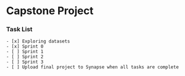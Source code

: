 # Capstone Project 

### Task List
    - [x] Exploring datasets
    - [x] Sprint 0
    - [ ] Sprint 1
    - [ ] Sprint 2
    - [ ] Sprint 3
    - [ ] Upload final project to Synapse when all tasks are complete